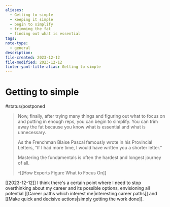 ```yaml
---
aliases:
  - Getting to simple
  - keeping it simple
  - begin to simplify
  - trimming the fat
  - finding out what is essential
tags: 
note-type:
  - general
description: 
file-created: 2023-12-12
file-modified: 2023-12-12
linter-yaml-title-alias: Getting to simple
---
```


# Getting to simple

#status/postponed

> Now, finally, after trying many things and figuring out what to focus on and putting in enough reps, you can begin to simplify. You can trim away the fat because you know what is essential and what is unnecessary.
>
> As the Frenchman Blaise Pascal famously wrote in his Provincial Letters, “If I had more time, I would have written you a shorter letter.”
>
> Mastering the fundamentals is often the hardest and longest journey of all.
>
> \-[[How Experts Figure What to Focus On]]

[[2023-12-12]] I think there's a certain point where I need to stop overthinking about my career and its possible options, envisioning all potential [[Career paths which interest me|interesting career paths]] and [[Make quick and decisive actions|simply getting the work done]].
